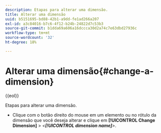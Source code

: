 ```yaml
---
description: Etapas para alterar uma dimensão.
title: Alterar uma dimensão
uuid: b5151695-bd88-42b1-a9dd-fe1ad266a207
exl-id: a3c84016-b7c6-4f12-b24b-24822d7c53b3
source-git-commit: b1dda69a606a16dccca30d2a74c7e63dbd27936c
workflow-type: tm+mt
source-wordcount: '32'
ht-degree: 18%

---
```


# Alterar uma dimensão{#change-a-dimension}

{{eol}}

Etapas para alterar uma dimensão.

* Clique com o botão direito do mouse em um elemento ou no rótulo da dimensão que você deseja alterar e clique em **[!UICONTROL Change Dimension]** > *&lt;**[!UICONTROL dimension name]**>*.

